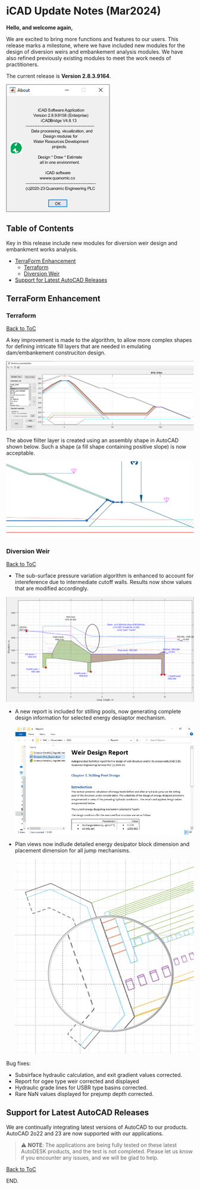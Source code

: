 # iCAD Update Notes (Mar2024)


**Hello, and welcome again,** 

We are excited to bring more functions and features to our users. This release marks a milestone, where we have included new modules for the design of diversion weirs and embankement analysis modules. We have also refined previously existing modules to meet the work needs of practitioners.

The current release is **Version 2.8.3.9164**.

<img src="./media/Image 4.png">



## Table of Contents

Key in this release include new modules for diversion weir design and embankment works analysis.
<!--TOC-->
  - [TerraForm Enhancement](#terraform-enhancement)
    - [Terraform](#terraform)
    - [Diversion Weir](#diversion-weir)
  - [Support for Latest AutoCAD Releases](#support-for-latest-autocad-releases)
<!--/TOC-->

## TerraForm Enhancement

### Terraform
[Back to ToC](#table-of-contents)

A key improvement is made to the algorithm, to allow more complex shapes for defining intricate fill layers that are needed in emulating dam/embankement construciton design.

<img src= "./media/Image 001.png">

The above fiilter layer is created using an assembly shape in AutoCAD shown below. Such a shape (a fill shape containing positive slope) is now acceptable.

<img src="./media/Image 002.png" style= "width:6in">



### Diversion Weir
[Back to ToC](#table-of-contents)

- The sub-surface pressure variation algorithm is enhanced to account for intereference due to intermediate cutoff walls. Results now show values that are modified accordingly.
<img src="./media/Image 003.png" style="width:6in">

- A new report is included for stilling pools, now generating complete design information for selected energy desiaptor mechanism.

    <img src="./media/Image 5.png" style="width:6in">

- Plan views now indlude detailed energy desipator block dimension and placement dimension for all jump mechanisms.
  
  <img src="./media/Image66.png">

Bug fixes:
- Subsirface hydraulic calculation, and exit gradient values corrected.
- Report for ogee type weir corrected and displayed
- Hydraulic grade lines for USBR type basins corrected.
- Rare NaN values displayed for prejump depth corrected.



## Support for Latest AutoCAD Releases
We are continually integrating latest versions of AutoCAD to our products. AutoCAD 2o22 and 23 are now supported with our applications.

> :warning: **NOTE**: The applications are being fully tested on these latest AutoDESK products, and the test is not completed. Please let us know if you encounter any issues, and we will be glad to help.

[Back to ToC](#table-of-contents)

END.
